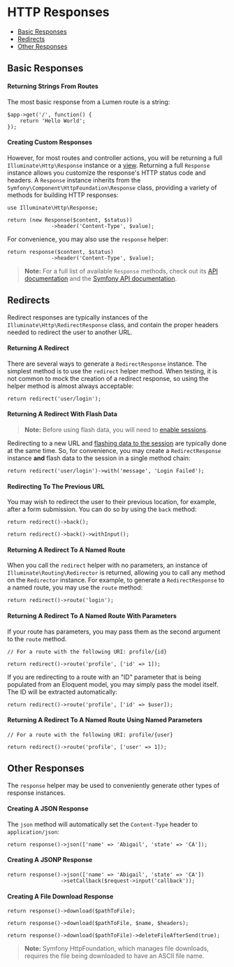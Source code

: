 # HTTP Responses

- [Basic Responses](#basic-responses)
- [Redirects](#redirects)
- [Other Responses](#other-responses)

<a name="basic-responses"></a>
## Basic Responses

#### Returning Strings From Routes

The most basic response from a Lumen route is a string:

	$app->get('/', function() {
		return 'Hello World';
	});

#### Creating Custom Responses

However, for most routes and controller actions, you will be returning a full `Illuminate\Http\Response` instance or a [view](/docs/views). Returning a full `Response` instance allows you customize the response's HTTP status code and headers. A `Response` instance inherits from the `Symfony\Component\HttpFoundation\Response` class, providing a variety of methods for building HTTP responses:

	use Illuminate\Http\Response;

	return (new Response($content, $status))
	              ->header('Content-Type', $value);

For convenience, you may also use the `response` helper:

	return response($content, $status)
	              ->header('Content-Type', $value);

> **Note:** For a full list of available `Response` methods, check out its [API documentation](http://laravel.com/api/master/Illuminate/Http/Response.html) and the [Symfony API documentation](http://api.symfony.com/2.6/Symfony/Component/HttpFoundation/Response.html).

<a name="redirects"></a>
## Redirects

Redirect responses are typically instances of the `Illuminate\Http\RedirectResponse` class, and contain the proper headers needed to redirect the user to another URL.

#### Returning A Redirect

There are several ways to generate a `RedirectResponse` instance. The simplest method is to use the `redirect` helper method. When testing, it is not common to mock the creation of a redirect response, so using the helper method is almost always acceptable:

	return redirect('user/login');

#### Returning A Redirect With Flash Data

> **Note:** Before using flash data, you will need to [enable sessions](/docs/session#session-usage).

Redirecting to a new URL and [flashing data to the session](/docs/master/session) are typically done at the same time. So, for convenience, you may create a `RedirectResponse` instance **and** flash data to the session in a single method chain:

	return redirect('user/login')->with('message', 'Login Failed');

#### Redirecting To The Previous URL

You may wish to redirect the user to their previous location, for example, after a form submission. You can do so by using the `back` method:

	return redirect()->back();

	return redirect()->back()->withInput();

#### Returning A Redirect To A Named Route

When you call the `redirect` helper with no parameters, an instance of `Illuminate\Routing\Redirector` is returned, allowing you to call any method on the `Redirector` instance. For example, to generate a `RedirectResponse` to a named route, you may use the `route` method:

	return redirect()->route('login');

#### Returning A Redirect To A Named Route With Parameters

If your route has parameters, you may pass them as the second argument to the `route` method.

	// For a route with the following URI: profile/{id}

	return redirect()->route('profile', ['id' => 1]);

If you are redirecting to a route with an "ID" parameter that is being populated from an Eloquent model, you may simply pass the model itself. The ID will be extracted automatically:

	return redirect()->route('profile', ['id' => $user]);

#### Returning A Redirect To A Named Route Using Named Parameters

	// For a route with the following URI: profile/{user}

	return redirect()->route('profile', ['user' => 1]);

<a name="other-responses"></a>
## Other Responses

The `response` helper may be used to conveniently generate other types of response instances.

#### Creating A JSON Response

The `json` method will automatically set the `Content-Type` header to `application/json`:

	return response()->json(['name' => 'Abigail', 'state' => 'CA']);

#### Creating A JSONP Response

	return response()->json(['name' => 'Abigail', 'state' => 'CA'])
	                 ->setCallback($request->input('callback'));

#### Creating A File Download Response

	return response()->download($pathToFile);

	return response()->download($pathToFile, $name, $headers);

	return response()->download($pathToFile)->deleteFileAfterSend(true);

> **Note:** Symfony HttpFoundation, which manages file downloads, requires the file being downloaded to have an ASCII file name.

